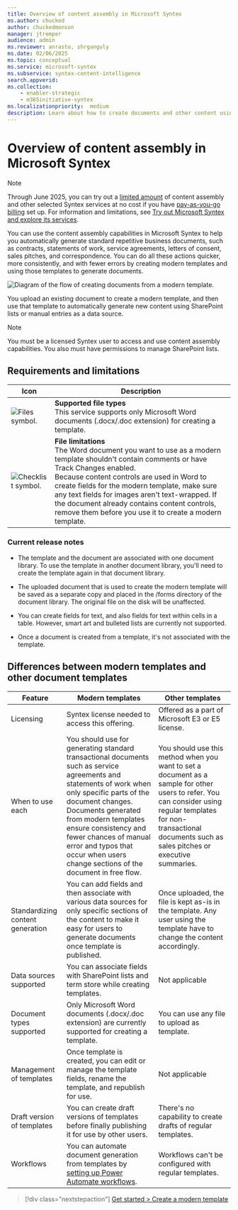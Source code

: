 ```yaml
---
title: Overview of content assembly in Microsoft Syntex
ms.author: chucked
author: chuckedmonson
manager: jtremper
audience: admin
ms.reviewer: anrasto, shrganguly
ms.date: 02/06/2025
ms.topic: conceptual
ms.service: microsoft-syntex
ms.subservice: syntex-content-intelligence
search.appverid:
ms.collection:
    - enabler-strategic
    - m365initiative-syntex
ms.localizationpriority:  medium
description: Learn about how to create documents and other content using a modern template in Microsoft Syntex.
---
```


# Overview of content assembly in Microsoft Syntex

> [!NOTE]
> Through June 2025, you can try out a [limited amount](promo-syntex.md#monthly-included-capacity) of content assembly and other selected Syntex services at no cost if you have [pay-as-you-go billing](syntex-azure-billing.md) set up. For information and limitations, see [Try out Microsoft Syntex and explore its services](promo-syntex.md).

You can use the content assembly capabilities in Microsoft Syntex to help you automatically generate standard repetitive business documents, such as contracts, statements of work, service agreements, letters of consent, sales pitches, and correspondence. You can do all these actions quicker, more consistently, and with fewer errors by creating modern templates and using those templates to generate documents.

![Diagram of the flow of creating documents from a modern template.](../media/content-understanding/content-assembly-diagram.png)

You upload an existing document to create a modern template, and then use that template to automatically generate new content using SharePoint lists or manual entries as a data source.

> [!NOTE]
> You must be a licensed Syntex user to access and use content assembly capabilities. You also must have permissions to manage SharePoint lists.

## Requirements and limitations

| Icon          | Description   |
| ------------- | ------------- |
| ![Files symbol.](/office/media/icons/files-blue.png)  | **Supported file types** <br>This service supports only Microsoft Word documents (.docx/.doc extension) for creating a template. |
| ![Checklist symbol.](/office/media/icons/task-checklist-planning-blue.png)  | **File limitations** <br>The Word document you want to use as a modern template shouldn't contain comments or have Track Changes enabled. <br>Because content controls are used in Word to create fields for the modern template, make sure any text fields for images aren't text-wrapped. If the document already contains content controls, remove them before you use it to create a modern template. |

### Current release notes

- The template and the document are associated with one document library. To use the template in another document library, you'll need to create the template again in that document library.

- The uploaded document that is used to create the modern template will be saved as a separate copy and placed in the /forms directory of the document library. The original file on the disk will be unaffected.

- You can create fields for text, and also fields for text within cells in a table. However, smart art and bulleted lists are currently not supported.

- Once a document is created from a template, it's not associated with the template.

## Differences between modern templates and other document templates

|Feature  |Modern templates  |Other templates  |
|---------|---------|---------|
|Licensing		|Syntex license needed to access this offering.  |Offered as a part of Microsoft E3 or E5 license.  |
|When to use each		     | You should use for generating standard transactional documents such as service agreements and statements of work when only specific parts of the document changes. Documents generated from modern templates ensure consistency and fewer chances of manual error and typos that occur when users change sections of the document in free flow.  |You should use this method when you want to set a document as a sample for other users to refer. You can consider using regular templates for non-transactional documents such as sales pitches or executive summaries.  |
|Standardizing content generation |You can add fields and then associate with various data sources for only specific sections of the content to make it easy for users to generate documents once template is published.  |Once uploaded, the file is kept as-is in the template. Any user using the template have to change the content accordingly.   |
|Data sources supported		|You can associate fields with SharePoint lists and term store while creating templates.   |Not applicable   |
|Document types supported	 |Only Microsoft Word documents (.docx/.doc extension) are currently supported for creating a template.  |You can use any file to upload as template.   |
|Management of templates	|Once template is created, you can edit or manage the template fields, rename the template, and republish for use.  |Not applicable   |
|Draft version of templates	|You can create draft versions of templates before finally publishing it for use by other users.   |There's no capability to create drafts of regular templates.  |
|Workflows   |You can automate document generation from templates by [setting up Power Automate workflows](automate-document-generation.md).  |Workflows can't be configured with regular templates.  |

> [!div class="nextstepaction"]
> [Get started > Create a modern template](content-assembly-modern-template.md)



 
